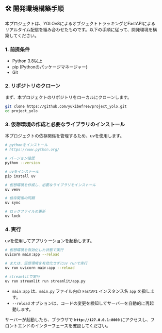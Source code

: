 
## 🛠️ 開発環境構築手順

本プロジェクトは、YOLOv8によるオブジェクトトラッキングとFastAPIによるリアルタイム配信を組み合わせたものです。以下の手順に従って、開発環境を構築してください。

### **1. 前提条件**

  * Python 3.8以上
  * pip (Pythonのパッケージマネージャー)
  * Git

### **2. リポジトリのクローン**

まず、本プロジェクトのリポジトリをローカルにクローンします。

```sh
git clone https://github.com/yukibefree/project_yolo.git
cd project_yolo
```

### **3. 仮想環境の作成と必要なライブラリのインストール**

本プロジェクトの依存関係を管理するため、uvを使用します。

```sh
# pythonをインストール
# https://www.python.org/

# バージョン確認
python --version

# uvをインストール
pip install uv

# 仮想環境を作成し、必要なライブラリをインストール
uv venv

# 依存関係の同期
uv sync

# ロックファイルの更新
uv lock
```

### **4. 実行**

uvを使用してアプリケーションを起動します。

```sh
# 仮想環境を有効化した状態で実行
uvicorn main:app --reload

# または、仮想環境を有効化せずにuv runで実行
uv run uvicorn main:app --reload

# streamlitで実行
uv run streamlit run streamlit/app.py
```

  * `main:app` は、`main.py` ファイル内の `FastAPI` インスタンス名 `app` を指します。
  * `--reload` オプションは、コードの変更を検知してサーバーを自動的に再起動します。

サーバーが起動したら、ブラウザで **`http://127.0.0.1:8000`** にアクセスし、フロントエンドのインターフェースを確認してください。
